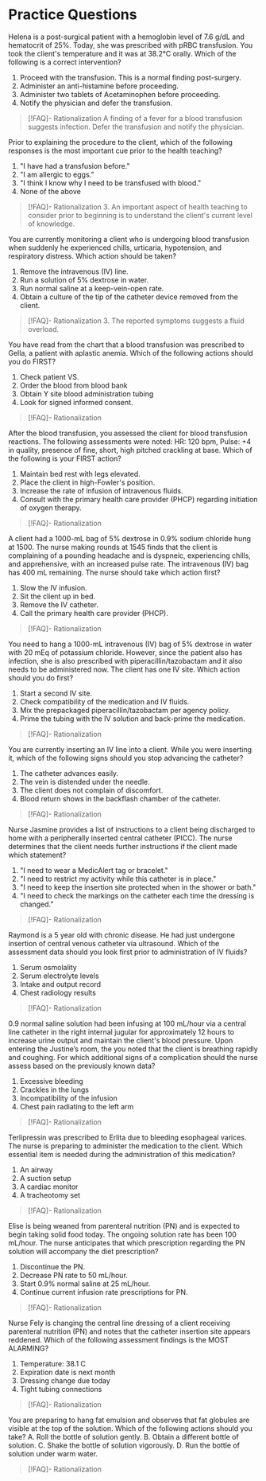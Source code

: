 # Practice Questions
Helena is a post-surgical patient with a hemoglobin level of 7.6 g/dL and hematocrit of 25%. Today, she was prescribed with pRBC transfusion. You took the client's temperature and it was at 38.2°C orally. Which of the following is a correct intervention?
1. Proceed with the transfusion. This is a normal finding post-surgery.
2. Administer an anti-histamine before proceeding.
3. Administer two tablets of Acetaminophen before proceeding.
4. Notify the physician and defer the transfusion.
>[!FAQ]- Rationalization
>A finding of a fever for a blood transfusion suggests infection. Defer the transfusion and notify the physician.

Prior to explaining the procedure to the client, which of the following responses is the most important cue prior to the health teaching?
1. "I have had a transfusion before."
2. "I am allergic to eggs."
3. "I think I know why I need to be transfused with blood."
4. None of the above
>[!FAQ]- Rationalization
>3. An important aspect of health teaching to consider prior to beginning is to understand the client's current level of knowledge.

You are currently monitoring a client who is undergoing blood transfusion when suddenly he experienced chills, urticaria, hypotension, and respiratory distress. Which action should be taken?
1. Remove the intravenous (IV) line.
2. Run a solution of 5% dextrose in water.
3. Run normal saline at a keep-vein-open rate.
4. Obtain a culture of the tip of the catheter device removed from the client.
>[!FAQ]- Rationalization
>3. The reported symptoms suggests a fluid overload.


You have read from the chart that a blood transfusion was prescribed to Gella, a patient with aplastic anemia. Which of the following actions should you do FIRST?
1. Check patient VS.
2. Order the blood from blood bank
3. Obtain Y site blood administration tubing
4. Look for signed informed consent.
>[!FAQ]- Rationalization
>

After the blood transfusion, you assessed the client for blood transfusion reactions. The following assessments were noted: HR: 120 bpm, Pulse: +4 in quality, presence of fine, short, high pitched crackling at base. Which of the following is your FIRST action?
1. Maintain bed rest with legs elevated.
2. Place the client in high-Fowler's position.
3. Increase the rate of infusion of intravenous fluids.
4. Consult with the primary health care provider (PHCP) regarding initiation of oxygen therapy.
>[!FAQ]- Rationalization
>

A client had a 1000-mL bag of 5% dextrose in 0.9% sodium chloride hung at 1500. The nurse making rounds at 1545 finds that the client is complaining of a pounding headache and is dyspneic, experiencing chills, and apprehensive, with an increased pulse rate. The intravenous (IV) bag has 400 mL remaining. The nurse should take which action first?
1. Slow the IV infusion.
2. Sit the client up in bed.
3. Remove the IV catheter.
4. Call the primary health care provider (PHCP).
>[!FAQ]- Rationalization
>

You need to hang a 1000-mL intravenous (IV) bag of 5% dextrose in water with 20 mEq of potassium chloride. However, since the patient also has infection, she is also prescribed with  piperacillin/tazobactam and it also needs to be administered now. The client has one IV site. Which action should you do first?
1. Start a second IV site.
2. Check compatibility of the medication and IV fluids.
3. Mix the prepackaged piperacillin/tazobactam per agency policy.
4. Prime the tubing with the IV solution and back-prime the medication.
>[!FAQ]- Rationalization
>

You are currently inserting an IV line into a client. While you were inserting it, which of the following signs should you stop advancing the catheter?
1. The catheter advances easily.
2. The vein is distended under the needle.
3. The client does not complain of discomfort.
4. Blood return shows in the backflash chamber of the catheter.
>[!FAQ]- Rationalization
>

Nurse Jasmine provides a list of instructions to a client being discharged to home with a peripherally inserted central catheter (PICC). The nurse determines that the client needs further instructions if the client made which statement?
1. "I need to wear a MedicAlert tag or bracelet."
2. "I need to restrict my activity while this catheter is in place."
3. "I need to keep the insertion site protected when in the shower or bath."
4. "I need to check the markings on the catheter each time the dressing is changed."
>[!FAQ]- Rationalization
>

Raymond is a 5 year old with chronic disease. He had just undergone insertion of central venous catheter via ultrasound. Which of the assessment data should you look first prior to administration of IV fluids?
1. Serum osmolality
2. Serum electrolyte levels
3. Intake and output record
4. Chest radiology results
>[!FAQ]- Rationalization
>

0.9 normal saline solution had been infusing at 100 mL/hour via a central line catheter in the right internal jugular for approximately 12 hours to increase urine output and maintain the client's blood pressure. Upon entering the Justine’s room, the you noted that the client is breathing rapidly and coughing. For which additional signs of a complication should the nurse assess based on the previously known data?
1. Excessive bleeding
2. Crackles in the lungs
3. Incompatibility of the infusion
4. Chest pain radiating to the left arm
>[!FAQ]- Rationalization
>

Terlipressin was prescribed to Erlita due to bleeding esophageal varices. The nurse is preparing to administer the medication to the client. Which essential item is needed during the administration of this medication?
1. An airway
2. A suction setup
3. A cardiac monitor
4. A tracheotomy set
>[!FAQ]- Rationalization
>

Elise is being weaned from parenteral nutrition (PN) and is expected to begin taking solid food today. The ongoing solution rate has been 100 mL/hour. The nurse anticipates that which prescription regarding the PN solution will accompany the diet prescription?
1. Discontinue the PN.
2. Decrease PN rate to 50 mL/hour.
3. Start 0.9% normal saline at 25 mL/hour.
4. Continue current infusion rate prescriptions for PN.
>[!FAQ]- Rationalization
>

Nurse Fely is changing the central line dressing of a client receiving parenteral nutrition (PN) and notes that the catheter insertion site appears reddened. Which of the following assessment findings is the MOST ALARMING?
1. Temperature: 38.1 C
2. Expiration date is next month
3. Dressing change due today
4. Tight tubing connections
>[!FAQ]- Rationalization
>

You are preparing to hang fat emulsion and observes that fat globules are visible at the top of the solution. Which of the following actions should you take?
A. Roll the bottle of solution gently.
B. Obtain a different bottle of solution.
C. Shake the bottle of solution vigorously.
D. Run the bottle of solution under warm water.
>[!FAQ]- Rationalization
>